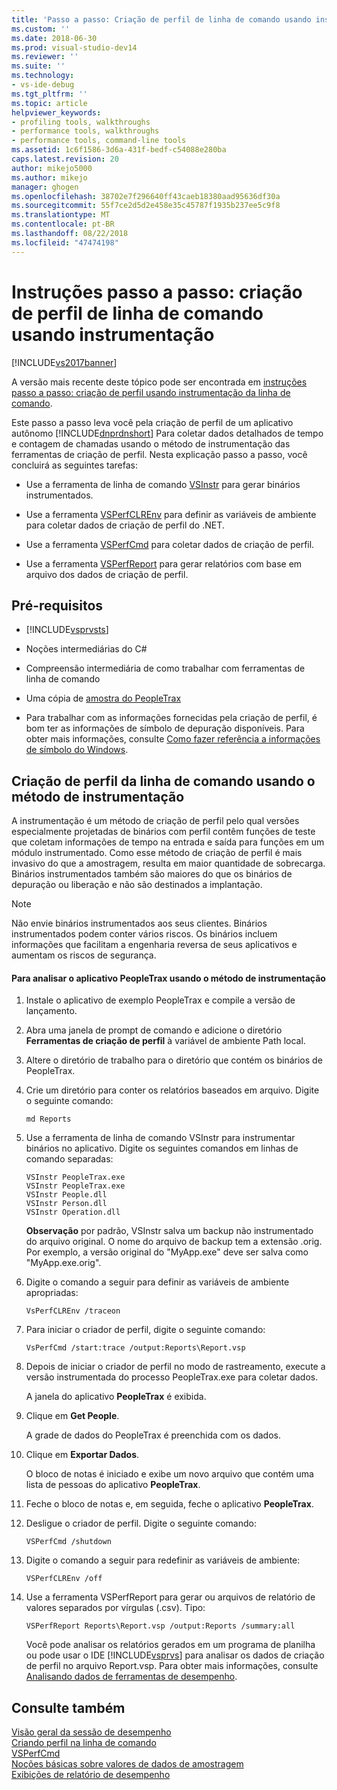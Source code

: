 ```yaml
---
title: 'Passo a passo: Criação de perfil de linha de comando usando instrumentação | Microsoft Docs'
ms.custom: ''
ms.date: 2018-06-30
ms.prod: visual-studio-dev14
ms.reviewer: ''
ms.suite: ''
ms.technology:
- vs-ide-debug
ms.tgt_pltfrm: ''
ms.topic: article
helpviewer_keywords:
- profiling tools, walkthroughs
- performance tools, walkthroughs
- performance tools, command-line tools
ms.assetid: 1c6f1586-3d6a-431f-bedf-c54088e280ba
caps.latest.revision: 20
author: mikejo5000
ms.author: mikejo
manager: ghogen
ms.openlocfilehash: 38702e7f296640ff43caeb18380aad95636df30a
ms.sourcegitcommit: 55f7ce2d5d2e458e35c45787f1935b237ee5c9f8
ms.translationtype: MT
ms.contentlocale: pt-BR
ms.lasthandoff: 08/22/2018
ms.locfileid: "47474198"
---
```

# <a name="walkthrough-command-line-profiling-using-instrumentation"></a>Instruções passo a passo: criação de perfil de linha de comando usando instrumentação
[!INCLUDE[vs2017banner](../includes/vs2017banner.md)]

A versão mais recente deste tópico pode ser encontrada em [instruções passo a passo: criação de perfil usando instrumentação da linha de comando](https://docs.microsoft.com/visualstudio/profiling/walkthrough-command-line-profiling-using-instrumentation).  
  
Este passo a passo leva você pela criação de perfil de um aplicativo autônomo [!INCLUDE[dnprdnshort](../includes/dnprdnshort-md.md)] Para coletar dados detalhados de tempo e contagem de chamadas usando o método de instrumentação das ferramentas de criação de perfil. Nesta explicação passo a passo, você concluirá as seguintes tarefas:  
  
-   Use a ferramenta de linha de comando [VSInstr](../profiling/vsinstr.md) para gerar binários instrumentados.  
  
-   Use a ferramenta [VSPerfCLREnv](../profiling/vsperfclrenv.md) para definir as variáveis de ambiente para coletar dados de criação de perfil do .NET.  
  
-   Use a ferramenta [VSPerfCmd](../profiling/vsperfcmd.md) para coletar dados de criação de perfil.  
  
-   Use a ferramenta [VSPerfReport](../profiling/vsperfreport.md) para gerar relatórios com base em arquivo dos dados de criação de perfil.  
  
## <a name="prerequisites"></a>Pré-requisitos  
  
-   [!INCLUDE[vsprvsts](../includes/vsprvsts-md.md)]  
  
-   Noções intermediárias do C#  
  
-   Compreensão intermediária de como trabalhar com ferramentas de linha de comando  
  
-   Uma cópia de [amostra do PeopleTrax](../profiling/peopletrax-sample-profiling-tools.md)  
  
-   Para trabalhar com as informações fornecidas pela criação de perfil, é bom ter as informações de símbolo de depuração disponíveis. Para obter mais informações, consulte [Como fazer referência a informações de símbolo do Windows](../profiling/how-to-reference-windows-symbol-information.md).  
  
## <a name="command-line-profiling-using-the-instrumentation-method"></a>Criação de perfil da linha de comando usando o método de instrumentação  
 A instrumentação é um método de criação de perfil pelo qual versões especialmente projetadas de binários com perfil contêm funções de teste que coletam informações de tempo na entrada e saída para funções em um módulo instrumentado. Como esse método de criação de perfil é mais invasivo do que a amostragem, resulta em maior quantidade de sobrecarga. Binários instrumentados também são maiores do que os binários de depuração ou liberação e não são destinados a implantação.  
  
> [!NOTE]
>  Não envie binários instrumentados aos seus clientes. Binários instrumentados podem conter vários riscos. Os binários incluem informações que facilitam a engenharia reversa de seus aplicativos e aumentam os riscos de segurança.  
  
#### <a name="to-profile-the-peopletrax-application-by-using-the-instrumentation-method"></a>Para analisar o aplicativo PeopleTrax usando o método de instrumentação  
  
1.  Instale o aplicativo de exemplo PeopleTrax e compile a versão de lançamento.  
  
2.  Abra uma janela de prompt de comando e adicione o diretório **Ferramentas de criação de perfil** à variável de ambiente Path local.  
  
3.  Altere o diretório de trabalho para o diretório que contém os binários de PeopleTrax.  
  
4.  Crie um diretório para conter os relatórios baseados em arquivo. Digite o seguinte comando:  
  
    ```  
    md Reports  
    ```  
  
5.  Use a ferramenta de linha de comando VSInstr para instrumentar binários no aplicativo. Digite os seguintes comandos em linhas de comando separadas:  
  
    ```  
    VSInstr PeopleTrax.exe  
    VSInstr PeopleTrax.exe  
    VSInstr People.dll  
    VSInstr Person.dll  
    VSInstr Operation.dll  
    ```  
  
     **Observação** por padrão, VSInstr salva um backup não instrumentado do arquivo original. O nome do arquivo de backup tem a extensão .orig. Por exemplo, a versão original do "MyApp.exe" deve ser salva como "MyApp.exe.orig".  
  
6.  Digite o comando a seguir para definir as variáveis de ambiente apropriadas:  
  
    ```  
    VsPerfCLREnv /traceon  
    ```  
  
7.  Para iniciar o criador de perfil, digite o seguinte comando:  
  
    ```  
    VsPerfCmd /start:trace /output:Reports\Report.vsp  
    ```  
  
8.  Depois de iniciar o criador de perfil no modo de rastreamento, execute a versão instrumentada do processo PeopleTrax.exe para coletar dados.  
  
     A janela do aplicativo **PeopleTrax** é exibida.  
  
9. Clique em **Get People**.  
  
     A grade de dados do PeopleTrax é preenchida com os dados.  
  
10. Clique em **Exportar Dados**.  
  
     O bloco de notas é iniciado e exibe um novo arquivo que contém uma lista de pessoas do aplicativo **PeopleTrax**.  
  
11. Feche o bloco de notas e, em seguida, feche o aplicativo **PeopleTrax**.  
  
12. Desligue o criador de perfil. Digite o seguinte comando:  
  
    ```  
    VSPerfCmd /shutdown  
    ```  
  
13. Digite o comando a seguir para redefinir as variáveis de ambiente:  
  
    ```  
    VSPerfCLREnv /off  
    ```  
  
14. Use a ferramenta VSPerfReport para gerar ou arquivos de relatório de valores separados por vírgulas (.csv). Tipo:  
  
    ```  
    VSPerfReport Reports\Report.vsp /output:Reports /summary:all  
    ```  
  
     Você pode analisar os relatórios gerados em um programa de planilha ou pode usar o IDE [!INCLUDE[vsprvs](../includes/vsprvs-md.md)] para analisar os dados de criação de perfil no arquivo Report.vsp. Para obter mais informações, consulte [Analisando dados de ferramentas de desempenho](../profiling/analyzing-performance-tools-data.md).  
  
## <a name="see-also"></a>Consulte também  
 [Visão geral da sessão de desempenho](../profiling/performance-session-overview.md)   
 [Criando perfil na linha de comando](../profiling/using-the-profiling-tools-from-the-command-line.md)   
 [VSPerfCmd](../profiling/vsperfcmd.md)   
 [Noções básicas sobre valores de dados de amostragem](../profiling/understanding-sampling-data-values.md)   
 [Exibições de relatório de desempenho](../profiling/performance-report-views.md)



